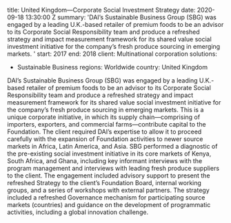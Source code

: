 
title: United Kingdom—Corporate Social Investment Strategy
date: 2020-09-18 13:30:00 Z
summary: 'DAI’s Sustainable Business Group (SBG) was engaged by a leading U.K.-based
  retailer of premium foods to be an advisor to its Corporate Social Responsibility
  team and produce a refreshed strategy and impact measurement framework for its shared
  value social investment initiative for the company’s fresh produce sourcing in emerging
  markets. '
start: 2017
end: 2018
client: Multinational corporation
solutions:
- Sustainable Business
regions: Worldwide
country: United Kingdom


DAI’s Sustainable Business Group (SBG) was engaged by a leading U.K.-based retailer of premium foods to be an advisor to its Corporate Social Responsibility team and produce a refreshed strategy and impact measurement framework for its shared value social investment initiative for the company’s fresh produce sourcing in emerging markets. This is a unique corporate initiative, in which its supply chain—comprising of importers, exporters, and commercial farms—contribute capital to the Foundation. The client required DAI’s expertise to allow it to proceed carefully with the expansion of Foundation activities to newer source markets in Africa, Latin America, and Asia. SBG performed a diagnostic of the pre-existing social investment initiative in its core markets of Kenya, South Africa, and Ghana, including key informant interviews with the program management and interviews with leading fresh produce suppliers to the client. The engagement included advisory support to present the refreshed Strategy to the client’s Foundation Board, internal working groups, and a series of workshops with external partners. The strategy included a refreshed Governance mechanism for participating source markets (countries) and guidance on the development of programmatic activities, including a global innovation challenge.
